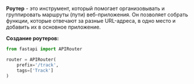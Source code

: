 **Роутер** - это инструмент, который помогает организовывать и группировать маршруты (пути) веб-приложения. Он позволяет собрать функции, которые отвечают за разные URL-адреса, в одно место и добавить их в основное приложение.

**Создание роутеров:**

```Python
from fastapi import APIRouter

router = APIRouter(
	prefix='/track',
	tags=['Track']
)


```